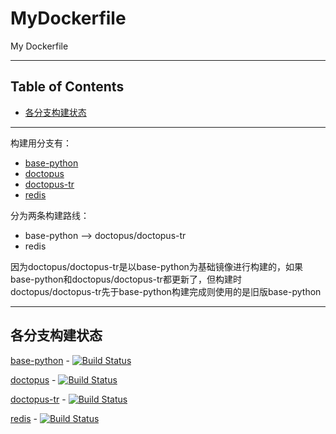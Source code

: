 # MyDockerfile

My Dockerfile

---

## Table of Contents

<!-- vim-markdown-toc GFM -->

* [各分支构建状态](#各分支构建状态)

<!-- vim-markdown-toc -->

---

构建用分支有：

- [base-python](https://github.com/YHYJ/MyDockerfile/tree/base-python)
- [doctopus](https://github.com/YHYJ/MyDockerfile/tree/doctopus)
- [doctopus-tr](https://github.com/YHYJ/MyDockerfile/tree/doctopus-tr)
- [redis](https://github.com/YHYJ/MyDockerfile/tree/redis)

分为两条构建路线：

- base-python --> doctopus/doctopus-tr
- redis

因为doctopus/doctopus-tr是以base-python为基础镜像进行构建的，如果base-python和doctopus/doctopus-tr都更新了，但构建时doctopus/doctopus-tr先于base-python构建完成则使用的是旧版base-python

---

## 各分支构建状态

[base-python](https://github.com/YHYJ/MyDockerfile/tree/base-python) - [![Build Status](https://travis-ci.org/YHYJ/MyDockerfile.svg?branch=base-python)](https://travis-ci.org/YHYJ/MyDockerfile)

[doctopus](https://github.com/YHYJ/MyDockerfile/tree/doctopus) - [![Build Status](https://travis-ci.org/YHYJ/MyDockerfile.svg?branch=doctopus)](https://travis-ci.org/YHYJ/MyDockerfile)

[doctopus-tr](https://github.com/YHYJ/MyDockerfile/tree/doctopus-tr) - [![Build Status](https://travis-ci.org/YHYJ/MyDockerfile.svg?branch=doctopus-tr)](https://travis-ci.org/YHYJ/MyDockerfile)

[redis](https://github.com/YHYJ/MyDockerfile/tree/redis) - [![Build Status](https://travis-ci.org/YHYJ/MyDockerfile.svg?branch=redis)](https://travis-ci.org/YHYJ/MyDockerfile)
